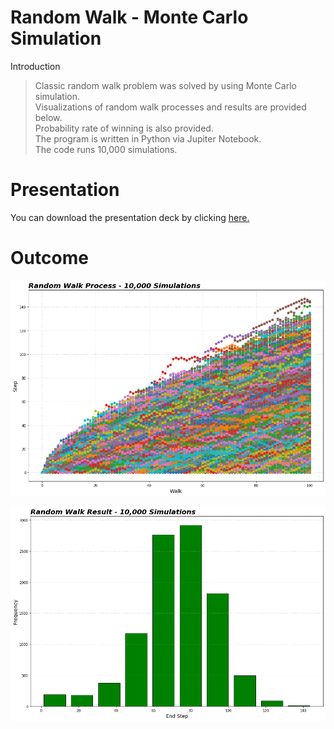 # Random Walk - Monte Carlo Simulation
Introduction
> Classic random walk problem was solved by using Monte Carlo simulation.\
Visualizations of random walk processes and results are provided below.\
Probability rate of winning is also provided.\
The program is written in Python via Jupiter Notebook.\
The code runs 10,000 simulations.

# Presentation
You can download the presentation deck by clicking [here.](Presentation/Random%20Walk.pdf)

# Outcome
![](img/1.png)

![](img/2.png)
